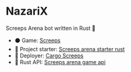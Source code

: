 # NazariX

Screeps Arena bot written in Rust 🦀

- ⚫ Game: [Screeps](https://screeps.com/)
- 🏁 Project starter: [Screeps arena starter rust](https://github.com/rustyscreeps/screeps-arena-starter-rust)
- 🚚 Deployer: [Cargo Screeps](https://github.com/rustyscreeps/cargo-screeps)
- 📜 Rust API: [Screeps arena game api](https://github.com/rustyscreeps/screeps-arena-game-api)
